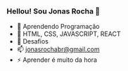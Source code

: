 ### Hellou! Sou Jonas Rocha 👋

- 🔭 Aprendendo Programação
- 🌱 HTML, CSS, JAVASCRIPT, REACT
- 👯 Desafios
- 📫 jonasrochabr@gmail.com 
- ⚡ Aprender é muito da hora
